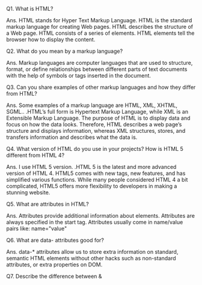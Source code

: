 Q1. What is HTML?

Ans. HTML stands for Hyper Text Markup Language. HTML is the standard markup language for creating Web pages. HTML describes the structure of a Web page. HTML consists of a series of elements. HTML elements tell the browser how to display the content.


Q2. What do you mean by a markup language?

Ans. Markup languages are computer languages that are used to structure, format, or define relationships between different parts of text documents with the help of symbols or tags inserted in the document. 


Q3. Can you share examples of other markup languages and how they differ from HTML?

Ans. Some examples of a markup language are HTML, XML, XHTML, SGML..
.HTML’s full form is Hypertext Markup Language, while XML is an Extensible Markup Language. The purpose of HTML is to display data and focus on how the data looks. Therefore, HTML describes a web page’s structure and displays information, whereas XML structures, stores, and transfers information and describes what the data is. 

Q4. What version of HTML do you use in your projects? How is HTML 5 different from HTML 4?

Ans. I use HTML 5 version.
.HTML 5 is the latest and more advanced version of HTML 4. HTML5 comes with new tags, new features, and has simplified various functions. While many people considered HTML 4 a bit complicated, HTML5 offers more flexibility to developers in making a stunning website.


Q5. What are attributes in HTML?

Ans. Attributes provide additional information about elements. Attributes are always specified in the start tag. Attributes usually come in name/value pairs like: name="value"


Q6. What are data- attributes good for?

Ans. data-* attributes allow us to store extra information on standard, semantic HTML elements without other hacks such as non-standard attributes, or extra properties on DOM.


Q7. Describe the difference between &<script>, <script async> and <script defer>.

Ans. <script> = used to define a client-side script. The script with async attribute will be executed once it is downloaded. While the script with defer attribute will be executed after completing the DOM parsing.


Q8. Why is it generally a good idea to position CSS <link>s between <head></head&> and JS <script>s just before </body>? Do you know any exceptions?

Ans. You usually put the <link> tags in between the <head> to prevent Flash of Unstyled Content which gives the user something to look at while the rest of the page is being parsed.

Since Javascript blocks rendering by default, and the DOM and CSSOM construction can also be delayed, it is usually best to keep scripts at the bottom of the page.

Exceptions are if you grab the scripts asynchronously, or at least defer them to the end of the page.